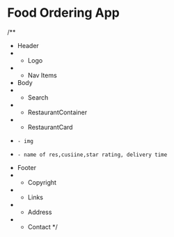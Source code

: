 # Food Ordering App

/**
 * Header
 * - Logo
 * - Nav Items
 * Body
 * - Search
 * - RestaurantContainer
 *   - RestaurantCard
 *     - img
 *     - name of res,cusiine,star rating, delivery time
 * Footer
 * - Copyright
 * - Links
 * - Address
 * - Contact
 */